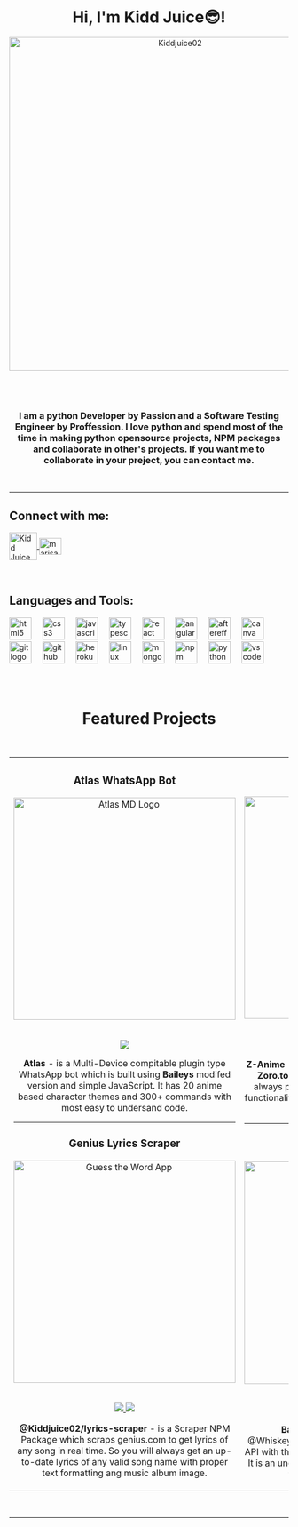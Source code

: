 
<h1 align=center >Hi, I'm Kidd Juice😎!</h1>


<p align="center">
<a href="https://github.com/Kiddjuice02"><img align="center" src="https://github.com/Kiddjuice02/Kiddjuice02/assets/143634789/d3e69c71-da8f-4084-ab53-46820bca9772" alt="Kiddjuice02" width="600px" />
</a>
</p>

<br>
<br>

<div align="center">
  <h3>I am a python Developer by Passion and a Software Testing Engineer by Proffession. I love python and spend most of the time in making python opensource projects, NPM packages and collaborate in other's projects. If you want me to collaborate in your preject, you can contact me.</h3>
</div>
<br>

---

<h2 align="left">Connect with me:</h2>
<p align="left">
<a href="mailto: seanmandi6@gmail.com" target="blank"><img align="center" src="https://icons.iconarchive.com/icons/graphicloads/100-flat/256/email-2-icon.png" alt="Kidd Juice email" width="50px" />
</a>
<a href="https://linkedin.com/in/marisabrantley" rel="noopener noreferrer" target="_blank"><img align="center" src="https://raw.githubusercontent.com/rahuldkjain/github-profile-readme-generator/master/src/images/icons/Social/linked-in-alt.svg" alt="marisabrantley" height="30" width="40" /></a>
</p>
<br>

<h2 align="left">Languages and Tools:</h2>

<div align="left">
  <img src="https://cdn.jsdelivr.net/gh/devicons/devicon/icons/html5/html5-original.svg" height="40" alt="html5 logo"  />
  <img width="12" />
  <img src="https://cdn.jsdelivr.net/gh/devicons/devicon/icons/css3/css3-original.svg" height="40" alt="css3 logo"  />
  <img width="12" />
  <img src="https://cdn.jsdelivr.net/gh/devicons/devicon/icons/javascript/javascript-original.svg" height="40" alt="javascript logo"  />
  <img width="12" />
  <img src="https://cdn.jsdelivr.net/gh/devicons/devicon/icons/typescript/typescript-original.svg" height="40" alt="typescript logo"  />
  <img width="12" />
  <img src="https://cdn.jsdelivr.net/gh/devicons/devicon/icons/react/react-original.svg" height="40" alt="react logo"  />
  <img width="12" />
  <img src="https://cdn.jsdelivr.net/gh/devicons/devicon/icons/angularjs/angularjs-original.svg" height="40" alt="angularjs logo"  />
  <img width="12" />
  <img src="https://cdn.jsdelivr.net/gh/devicons/devicon/icons/aftereffects/aftereffects-original.svg" height="40" alt="aftereffects logo"  />
  <img width="12" />
  <img src="https://cdn.jsdelivr.net/gh/devicons/devicon/icons/canva/canva-original.svg" height="40" alt="canva logo"  />
  <img width="12" />
  <img src="https://cdn.jsdelivr.net/gh/devicons/devicon/icons/git/git-original.svg" height="40" alt="git logo"  />
  <img width="12" />
  <img src="https://cdn.jsdelivr.net/gh/devicons/devicon/icons/github/github-original.svg" height="40" alt="github logo"  />
  <img width="12" />
  <img src="https://cdn.jsdelivr.net/gh/devicons/devicon/icons/heroku/heroku-original.svg" height="40" alt="heroku logo"  />
  <img width="12" />
  <img src="https://cdn.jsdelivr.net/gh/devicons/devicon/icons/linux/linux-original.svg" height="40" alt="linux logo"  />
  <img width="12" />
  <img src="https://cdn.jsdelivr.net/gh/devicons/devicon/icons/mongodb/mongodb-original.svg" height="40" alt="mongodb logo"  />
  <img width="12" />
  <img src="https://cdn.jsdelivr.net/gh/devicons/devicon/icons/npm/npm-original-wordmark.svg" height="40" alt="npm logo"  />
  <img width="12" />
  <img src="https://cdn.jsdelivr.net/gh/devicons/devicon/icons/python/python-original.svg" height="40" alt="python logo"  />
  <img width="12" />
  <img src="https://cdn.jsdelivr.net/gh/devicons/devicon/icons/vscode/vscode-original.svg" height="40" alt="vscode logo"  />
</div>

###

<br>



<h1 align="center">Featured Projects</h1>
<br>
<div align="center">
<table>
<tr>
<td width="50%">
<h3 align="center">Atlas WhatsApp Bot</h3>
<div align="center">
<a href="https://github.com/Kiddjuice02/Atlas-MD" target="_blank"><img src="https://camo.githubusercontent.com/d9424cd442c3cc000f4a277a63734837143c616388c98946017418d0696b64e6/68747470733a2f2f692e696d6775722e636f6d2f4d436c4f6571652e6a706567" width="400" alt="Atlas MD Logo"></a>
  <br>
  <br>
<p>
<a href="https://github.com/Kiddjuice02/Atlas-MD" target="_blank">
<img src="https://img.shields.io/badge/Repo-020025?style=for-the-badge&logo=github&logoColor=white">
</a>
  
<!-- <a href="https://marisabrantley.github.io/sticky-notes-app/" target="_blank">
<img src="https://img.shields.io/badge/-Repo-green?style=for-the-badge&color=d1ed58">
</a> -->
</p>
<p><strong>Atlas</strong> - is a Multi-Device compitable plugin type WhatsApp bot which is built using <strong>Baileys</strong> modifed version and simple JavaScript. It has 20 anime based character themes and 300+ commands with most easy to undersand code. </p>
</div>

---

                                                                                  
<h3 align="center">Genius Lyrics Scraper</h3>
<div align="center">
<a href="https://github.com/Kiddjuice02/lyrics-scraper" target="_blank"><img src="https://routenote.com/blog/wp-content/uploads/2019/12/Genius-lyrics.jpeg" width="400" alt="Guess the Word App"></a>
<br>
<br>
<p>
<a href="https://github.com/Kiddjuice02/lyrics-scraper" target="_blank">
<img src="https://img.shields.io/badge/Repo-020025?style=for-the-badge&logo=github&logoColor=white">
</a>
<a href="https://www.npmjs.com/package/@fantox01/lyrics-scraper" target="_blank">
<img src="https://img.shields.io/badge/-NPM Package-green?style=for-the-badge&color=yellow">
</a>
</p>
<p><strong>@Kiddjuice02/lyrics-scraper</strong> - is a Scraper NPM Package which scraps genius.com to get lyrics of any song in real time. So you will always get an up-to-date lyrics of any valid song name with proper text formatting ang music album image.</p>
</div>
</td>

<td width="50%">
<h3 align="center">Z-Anime</h3>
<div align="center">                                       
<a href="https://github.com/Kiddjuice02/Z-Anime" target="_blank"><img src="https://camo.githubusercontent.com/8e0b617865533d69dc8f55fa8d1e966154d6081ac06b5d2b96153e52bf8ab0f3/68747470733a2f2f67726170682e6f72672f66696c652f6630346662366234636434353065616633656336302e6a7067" width="400" alt="Z-Anime logo"></a>
<br>
<br>
<p>
<a href="https://github.com/Kiddjuice02/Z-Anime" target="_blank">
<img src="https://img.shields.io/badge/Repo-020025?style=for-the-badge&logo=github&logoColor=white">
</a>
<a href="https://www.npmjs.com/package/z-anime" target="_blank">
<img src="https://img.shields.io/badge/-NPM Package-pink?style=for-the-badge&color=pink">
</a>
</p>
</p><strong>Z-Anime</strong> - is a Scraper NPM Package which scraps <strong>Zoro.to / Sanji.to / Aniwatch.to</strong> in realtime and always provides realtime data. It has 18 different functionalities for 18 different use cases with easy to understand code. </p>
</div>

---

<h3 align="center">BaileysJS</h3>
<div align="center">
<a href="https://github.com/Kiddjuice02/BaileysJS" target="_blank"><img src="https://www.trustedreviews.com/wp-content/uploads/sites/54/2017/11/Whatsapp-920x518.jpg" width="400" alt="BaileysJS logo"></a>

<br>
<br>
<p>
<a href="https://github.com/Kiddjuice02/BaileysJS" target="_blank">
<img src="https://img.shields.io/badge/Repo-020025?style=for-the-badge&logo=github&logoColor=white">
</a>
<a href="https://www.npmjs.com/package/baileysjs" target="_blank">
<img src="https://img.shields.io/badge/-NPM Package-green?style=for-the-badge&color=green"">
</a>
</p><strong>BaileysJS</strong> - is a modded version of @WhiskeySockets/Baileys - v6.2.1 WhatsApp Web API with the fix of "503 - Service Unavailable" issue. It is an unoffitial compiled version of Baileys with all functionalities of offitial version.</p>
</div>                                                                  
</table>                                                                                 
</div>
<br>
<hr>                                                                                      
<br>
</p>
